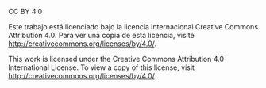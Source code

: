 CC BY 4.0

Este trabajo está licenciado bajo la licencia internacional Creative Commons Attribution 4.0. Para ver una copia de esta licencia, visite http://creativecommons.org/licenses/by/4.0/.

This work is licensed under the Creative Commons Attribution 4.0 International License. To view a copy of this license, visit http://creativecommons.org/licenses/by/4.0/.
